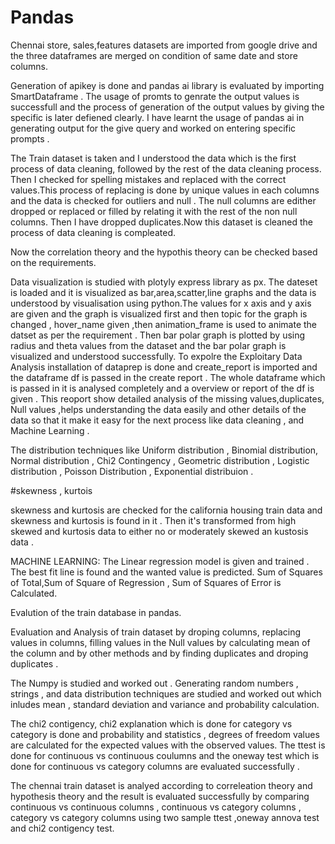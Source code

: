 # Pandas

Chennai store, sales,features datasets are imported from google drive and the three dataframes are merged on condition of same date and store columns.

Generation of apikey is done and pandas ai library is evaluated by importing SmartDataframe . The usage of promts to genrate the output values is successfull and the process of generation of the output values by giving the specific is later defiened clearly. I have learnt the usage of pandas ai in generating output for the give query and worked on entering specific prompts .

The Train dataset is taken and I understood the data which is the first process of data cleaning, followed by the rest of the data cleaning process. Then I checked for spelling mistakes and replaced with the correct values.This process of replacing is done by unique values in each columns and the data is checked for outliers and null . The null columns are edither dropped or replaced or filled by relating it with the rest of the non null columns.
Then I have dropped duplicates.Now this dataset is cleaned the process of data cleaning is compleated.

Now the correlation theory and the hypothis theory can be checked based on the requirements.

Data visualization is studied with plotyly express library as px. The dateset is loaded and it is visualized as bar,area,scatter,line graphs and the data is understood by visualisation using python.The values for x axis and y axis are given and the graph is visualized first and then topic for the graph is changed , hover_name given ,then animation_frame is used to animate the datset as per the requirement . 
Then bar polar graph is plotted by using radius and theta values from the dataset and the bar polar graph is visualized and understood successfully. To expolre 
the Exploitary Data Analysis installation of dataprep is done and create_report is imported and the dataframe df is passed in the create report . The whole dataframe which is passed in it is analysed completely and a overview or report of the df is given . This reoport show detailed analysis of the missing values,duplicates, Null values ,helps understanding the data easily and other details of the data so that it make it easy for the next process like data cleaning , and Machine Learning .

The distribution techniques like Uniform distribution , Binomial distribution, Normal distribution , Chi2 Contingency , Geometric distribution , Logistic distribution , Poisson Distribution , Exponential distribuion .

#skewness , kurtois

skewness and kurtosis are checked for the california housing train data and skewness and kurtosis is found in it . Then it's transformed from high skewed and kurtosis data to either no or moderately skewed an kustosis data .

MACHINE LEARNING:
                The Linear regression model is given and trained . The best fit line is found  and the wanted value is predicted. Sum of Squares of Total,Sum of Square of Regression , Sum of Squares of Error is Calculated.





Evalution of the train database in pandas.

Evaluation and Analysis of train dataset by droping columns, replacing values in columns, filling values in the Null values by calculating mean of the column and by other methods and by finding duplicates and droping duplicates .


The Numpy is studied and worked out . Generating random numbers , strings , and data distribution techniques are studied and worked out which inludes mean , standard deviation and variance and probability calculation.

The chi2 contigency, chi2 explanation which is done for category vs category is done and probability  and statistics , degrees of freedom values are calculated for the expected values with the observed values. The ttest is done for continuous vs continuous coulumns and the oneway test which is done for continuous vs category columns are evaluated successfully .

The chennai train dataset is analyed according to correleation theory and hypothesis theory and the result is evaluated successfully by comparing continuous vs continuous columns , continuous vs category columns , category vs category columns using two sample ttest ,oneway annova test and chi2 contigency test.
